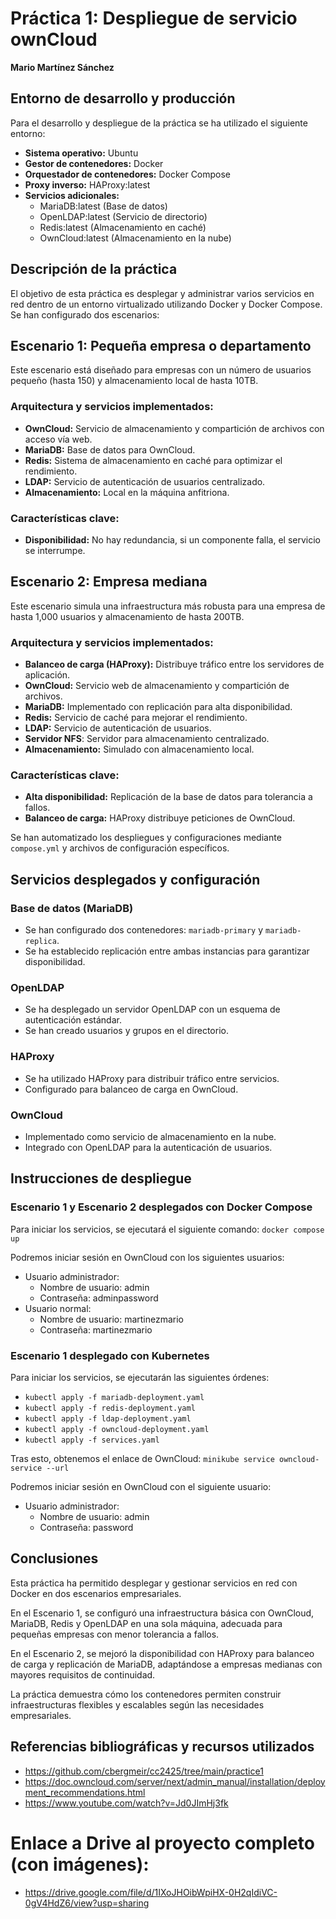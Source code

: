 # Práctica 1: Despliegue de servicio ownCloud

**Mario Martínez Sánchez**

## Entorno de desarrollo y producción
Para el desarrollo y despliegue de la práctica se ha utilizado el siguiente entorno:

- **Sistema operativo:** Ubuntu
- **Gestor de contenedores:** Docker 
- **Orquestador de contenedores:** Docker Compose 
- **Proxy inverso:** HAProxy:latest
- **Servicios adicionales:**
  - MariaDB:latest (Base de datos)
  - OpenLDAP:latest (Servicio de directorio)
  - Redis:latest (Almacenamiento en caché)
  - OwnCloud:latest (Almacenamiento en la nube)

## Descripción de la práctica
El objetivo de esta práctica es desplegar y administrar varios servicios en red dentro de un entorno virtualizado utilizando Docker y Docker Compose. Se han configurado dos escenarios:

## Escenario 1: Pequeña empresa o departamento
Este escenario está diseñado para empresas con un número de usuarios pequeño (hasta 150) y almacenamiento local de hasta 10TB.  

### Arquitectura y servicios implementados:
- **OwnCloud:** Servicio de almacenamiento y compartición de archivos con acceso vía web.
- **MariaDB:** Base de datos para OwnCloud.
- **Redis:** Sistema de almacenamiento en caché para optimizar el rendimiento.
- **LDAP:** Servicio de autenticación de usuarios centralizado.
- **Almacenamiento:** Local en la máquina anfitriona.

### Características clave:
- **Disponibilidad:** No hay redundancia, si un componente falla, el servicio se interrumpe.

## Escenario 2: Empresa mediana
Este escenario simula una infraestructura más robusta para una empresa de hasta 1,000 usuarios y almacenamiento de hasta 200TB.

### Arquitectura y servicios implementados:
- **Balanceo de carga (HAProxy):** Distribuye tráfico entre los servidores de aplicación.
- **OwnCloud:** Servicio web de almacenamiento y compartición de archivos.
- **MariaDB:** Implementado con replicación para alta disponibilidad.
- **Redis:** Servicio de caché para mejorar el rendimiento.
- **LDAP:** Servicio de autenticación de usuarios.
- **Servidor NFS**: Servidor para almacenamiento centralizado.
- **Almacenamiento:** Simulado con almacenamiento local.

### Características clave:
- **Alta disponibilidad:** Replicación de la base de datos para tolerancia a fallos.
- **Balanceo de carga:** HAProxy distribuye peticiones de OwnCloud.
  
Se han automatizado los despliegues y configuraciones mediante `compose.yml` y archivos de configuración específicos.

## Servicios desplegados y configuración
### Base de datos (MariaDB)
- Se han configurado dos contenedores: `mariadb-primary` y `mariadb-replica`.
- Se ha establecido replicación entre ambas instancias para garantizar disponibilidad.

### OpenLDAP
- Se ha desplegado un servidor OpenLDAP con un esquema de autenticación estándar.
- Se han creado usuarios y grupos en el directorio.

### HAProxy
- Se ha utilizado HAProxy para distribuir tráfico entre servicios.
- Configurado para balanceo de carga en OwnCloud.

### OwnCloud
- Implementado como servicio de almacenamiento en la nube.
- Integrado con OpenLDAP para la autenticación de usuarios.

## Instrucciones de despliegue
### Escenario 1 y Escenario 2 desplegados con Docker Compose
Para iniciar los servicios, se ejecutará el siguiente comando: `docker compose up`

Podremos iniciar sesión en OwnCloud con los siguientes usuarios:
- Usuario administrador:
  - Nombre de usuario: admin
  - Contraseña: adminpassword
- Usuario normal:
  - Nombre de usuario: martinezmario
  - Contraseña: martinezmario

### Escenario 1 desplegado con Kubernetes
Para iniciar los servicios, se ejecutarán las siguientes órdenes:
- `kubectl apply -f mariadb-deployment.yaml`
- `kubectl apply -f redis-deployment.yaml`
- `kubectl apply -f ldap-deployment.yaml`
- `kubectl apply -f owncloud-deployment.yaml`
- `kubectl apply -f services.yaml`

Tras esto, obtenemos el enlace de OwnCloud: `minikube service owncloud-service --url`

Podremos iniciar sesión en OwnCloud con el siguiente usuario:
- Usuario administrador:
  - Nombre de usuario: admin
  - Contraseña: password

## Conclusiones
Esta práctica ha permitido desplegar y gestionar servicios en red con Docker en dos escenarios empresariales.

En el Escenario 1, se configuró una infraestructura básica con OwnCloud, MariaDB, Redis y OpenLDAP en una sola máquina, adecuada para pequeñas empresas con menor tolerancia a fallos.

En el Escenario 2, se mejoró la disponibilidad con HAProxy para balanceo de carga y replicación de MariaDB, adaptándose a empresas medianas con mayores requisitos de continuidad.

La práctica demuestra cómo los contenedores permiten construir infraestructuras flexibles y escalables según las necesidades empresariales. 

## Referencias bibliográficas y recursos utilizados
- https://github.com/cbergmeir/cc2425/tree/main/practice1
- https://doc.owncloud.com/server/next/admin_manual/installation/deployment_recommendations.html
- https://www.youtube.com/watch?v=Jd0JImHj3fk

# Enlace a Drive al proyecto completo (con imágenes):
- https://drive.google.com/file/d/1IXoJHOibWpiHX-0H2qIdiVC-0gV4HdZ6/view?usp=sharing 
